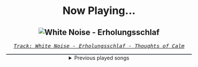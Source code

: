 <div align="center"> 
<h1>Now Playing...</h1>

![White Noise - Erholungsschlaf](https://i.scdn.co/image/ab67616d00001e021577e8eddad9fd15c166f9cf)
--
_<samp><a href="https://open.spotify.com/track/4BQRXd73KGRjMdfR9rcFFF">Track: White Noise - Erholungsschlaf - Thoughts of Calm</a></samp>_

<div style="border: 1px #4B5054 solid"></div>
<details>
  <summary>
    Previous played songs
  </summary>
  <table>
    <thead>
      <tr>
        <th>
          Artist
        </th>
        <th>
          Song
        </th>
        <th>
          Link
        </th>
      </tr>
    </thead>
    <tbody>
      <tr><td>Thoughts of Calm</td><td>White Noise - Erholungsschlaf</td><td><a href="https://open.spotify.com/track/4BQRXd73KGRjMdfR9rcFFF">https://open.spotify.com/track/4BQRXd73KGRjMdfR9rcFFF</a></td></tr><tr><td>Liebe Regen</td><td>Color Noise</td><td><a href="https://open.spotify.com/track/3eQ9xvb1Xo4axVcjf4ewho">https://open.spotify.com/track/3eQ9xvb1Xo4axVcjf4ewho</a></td></tr><tr><td>PARCEL</td><td>Office Canceling Noise</td><td><a href="https://open.spotify.com/track/2oFm8HbzGMCRnOozyIonRB">https://open.spotify.com/track/2oFm8HbzGMCRnOozyIonRB</a></td></tr><tr><td>Passeggiate Al Chiaro</td><td>Ipnotizzato Dal Rumore Bianco</td><td><a href="https://open.spotify.com/track/47MRiOYDPxibheDghy2Hum">https://open.spotify.com/track/47MRiOYDPxibheDghy2Hum</a></td></tr><tr><td>BCCF</td><td>Deepest Noise</td><td><a href="https://open.spotify.com/track/4i564XRLtCHgVcOCLHbGsX">https://open.spotify.com/track/4i564XRLtCHgVcOCLHbGsX</a></td></tr><tr><td>PARCEL</td><td>Relaxing Focus Noise</td><td><a href="https://open.spotify.com/track/7K7agsW6aBgr1RVi2NXFPf">https://open.spotify.com/track/7K7agsW6aBgr1RVi2NXFPf</a></td></tr><tr><td>Jim Efforts</td><td>White Noise Slumber</td><td><a href="https://open.spotify.com/track/1sM1cTedFQCsxzLIm5oJYb">https://open.spotify.com/track/1sM1cTedFQCsxzLIm5oJYb</a></td></tr><tr><td>A.I.C 83</td><td>Mono Chamber</td><td><a href="https://open.spotify.com/track/4g5gCgZ18USag5WBe2vSIX">https://open.spotify.com/track/4g5gCgZ18USag5WBe2vSIX</a></td></tr><tr><td>The White Noise Travelers</td><td>Calming White Noise Generator</td><td><a href="https://open.spotify.com/track/4aDDlJRc1WbIlFqhc4aMgx">https://open.spotify.com/track/4aDDlJRc1WbIlFqhc4aMgx</a></td></tr><tr><td>Arx</td><td>Mercury</td><td><a href="https://open.spotify.com/track/1A0CaPuTm6M6I9TQlj04Iz">https://open.spotify.com/track/1A0CaPuTm6M6I9TQlj04Iz</a></td></tr><tr><td>The Mindful</td><td>Niagara Falls</td><td><a href="https://open.spotify.com/track/3RWqIwHRe9lxVeUF10xe42">https://open.spotify.com/track/3RWqIwHRe9lxVeUF10xe42</a></td></tr><tr><td>Molecualar Binary</td><td>Suoni Del Cielo</td><td><a href="https://open.spotify.com/track/1OnPfzm1vpln863WmYMgt6">https://open.spotify.com/track/1OnPfzm1vpln863WmYMgt6</a></td></tr><tr><td>Sleep Sleep Sleep</td><td>White Noise Waterfall</td><td><a href="https://open.spotify.com/track/5WkRINJDHP7zdAo45F1bJb">https://open.spotify.com/track/5WkRINJDHP7zdAo45F1bJb</a></td></tr><tr><td>Sleep Sleep Sleep</td><td>White Noise Waterfall</td><td><a href="https://open.spotify.com/track/5WkRINJDHP7zdAo45F1bJb">https://open.spotify.com/track/5WkRINJDHP7zdAo45F1bJb</a></td></tr><tr><td>Thorr</td><td>Scourge</td><td><a href="https://open.spotify.com/track/5eCenm62kQxt3RxvfU9HVR">https://open.spotify.com/track/5eCenm62kQxt3RxvfU9HVR</a></td></tr><tr><td>Thorr</td><td>Augment</td><td><a href="https://open.spotify.com/track/5eQpqz7xRCzfShNNecpmBT">https://open.spotify.com/track/5eQpqz7xRCzfShNNecpmBT</a></td></tr><tr><td>Thorr</td><td>Unicorn Deathsquad</td><td><a href="https://open.spotify.com/track/13ojwrRAEG1tOdIDZefpo3">https://open.spotify.com/track/13ojwrRAEG1tOdIDZefpo3</a></td></tr><tr><td>Thorr</td><td>Anthem</td><td><a href="https://open.spotify.com/track/1H8nmy4N4TT4y6iCAMAJqo">https://open.spotify.com/track/1H8nmy4N4TT4y6iCAMAJqo</a></td></tr><tr><td>Thorr</td><td>King's Reign</td><td><a href="https://open.spotify.com/track/0179vSsyaroBJZNmdyBBox">https://open.spotify.com/track/0179vSsyaroBJZNmdyBBox</a></td></tr><tr><td>Thorr</td><td>Anarchy</td><td><a href="https://open.spotify.com/track/1BfQKhui8UYduSd8Su9TYZ">https://open.spotify.com/track/1BfQKhui8UYduSd8Su9TYZ</a></td></tr>
    </tbody>
  </table>
</details>

</div>
